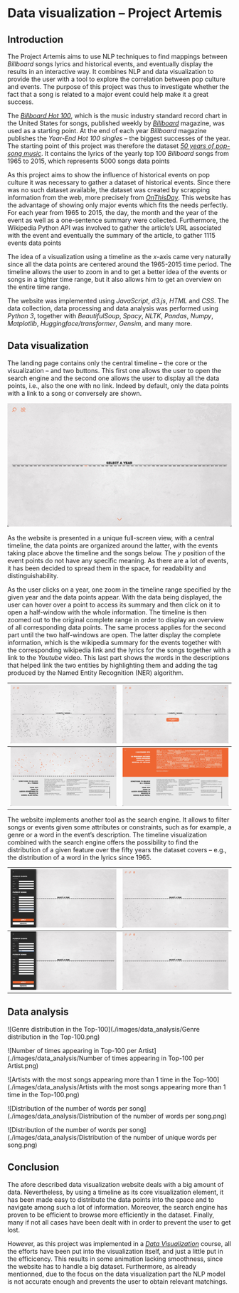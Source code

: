 # Data visualization – Project Artemis

## Introduction

The Project Artemis aims to use NLP techniques to find mappings between *Billboard* songs lyrics and historical events, and eventually display the results in an interactive way. It combines NLP and data visualization to provide the user with a tool to explore the correlation between pop culture and events. The purpose of this project was thus to investigate whether the fact that a song is related to a major event could help make it a great success.

The [*Billboard Hot 100*](https://www.billboard.com/charts/hot-100), which is the music industry standard record chart in the United States for songs, published weekly by [*Billboard*](https://www.billboard.com) magazine, was used as a starting point. At the end of each year *Billboard* magazine publishes the *Year-End Hot 100 singles* – the biggest successes of the year. The starting point of this project was therefore the dataset [*50 years of pop-song music*](https://github.com/walkerkq/musiclyrics). It contains the lyrics of the yearly top 100 *Billboard* songs from 1965 to 2015, which represents 5000 songs data points

As this project aims to show the influence of historical events on pop culture it was necessary to gather a dataset of historical events. Since there was no such dataset available, the dataset was created by scrapping information from the web, more precisely from *[OnThisDay](https://www.onthisday.com)*. This website has the advantage of showing only major events which fits the needs perfectly. For each year from 1965 to 2015, the day, the month and the year of the event as well as a one-sentence summary were collected. Furthermore, the Wikipedia Python API was involved to gather the article’s URL associated with the event and eventually the summary of the article, to gather 1115 events data points

The idea of a visualization using a timeline as the *x*-axis came very naturally since all the data points are centered around the 1965-2015 time period. The timeline allows the user to zoom in and to get a better idea of the events or songs in a tighter time range, but it also allows him to get an overview on the entire time range.

The website was implemented using *JavaScript*, *d3.js*, *HTML* and *CSS*. The data collection, data processing and data analysis was performed using *Python 3*, together with *BeautifulSoup*, *Spacy*, *NLTK*, *Pandas*, *Numpy*, *Matplotlib*, *Huggingface/transformer*, *Gensim*, and many more.

## Data visualization

The landing page contains only the central timeline – the core or the visualization – and two buttons. This first one allows the user to open the search engine and the second one allows the user to display all the data points, i.e., also the one with no link. Indeed by default, only the data points with a link to a song or conversely are shown.

![Screenshot_1](./images/Website_screenshots/Screenshot_1.jpeg)

As the website is presented in a unique full-screen view, with a central timeline, the data points are organized around the latter, with the events taking place above the timeline and the songs below. The *y* position of the event points do not have any specific meaning. As there are a lot of events, it has been decided to spread them in the space, for readability and distinguishability.

As the user clicks on a year, one zoom in the timeline range specified by the given year and the data points appear. With the data being displayed, the user can hover over a point to access its summary and then click on it to open a half-window with the whole information. The timeline is then zoomed out to the original complete range in order to display an overview of all corresponding data points. The same process applies for the second part until the two half-windows are open. The latter display the complete information, which is the wikipedia summary for the events together with the corresponding wikipedia link and the lyrics for the songs together with a link to the *Youtube* video. This last part shows the words in the descriptions that helped link the two entities by highlighting them and adding the tag produced by the Named Entity Recognition (NER) algorithm.

| ![Screenshot_2](./images/Website_screenshots/Screenshot_2.jpeg) | ![Screenshot_3](./images/Website_screenshots/Screenshot_3.jpeg) |
| ------------------------------------------------------------ | ------------------------------------------------------------ |
| ![Screenshot_4](./images/Website_screenshots/Screenshot_4.jpeg) | ![Screenshot_6](./images/Website_screenshots/Screenshot_6.jpeg) |

The website implements another tool as the search engine. It allows to filter songs or events given some attributes or constraints, such as for example, a genre or a word in the event’s description. The timeline visualization combined with the search engine offers the possibility to find the distribution of a given feature over the fifty years the dataset covers – e.g., the distribution of a word in the lyrics since 1965.

| ![Screenshot_7](./images/Website_screenshots/Screenshot_7.jpeg) | ![Screenshot_8](./images/Website_screenshots/Screenshot_8.jpeg) |
| ------------------------------------------------------------ | ------------------------------------------------------------ |
| ![Screenshot_9](./images/Website_screenshots/Screenshot_9.jpeg) | ![Screenshot_10](./images/Website_screenshots/Screenshot_10.jpeg) |



## Data analysis

![Genre distribution in the Top-100](./images/data_analysis/Genre distribution in the Top-100.png)

![Number of times appearing in Top-100 per Artist](./images/data_analysis/Number of times appearing in Top-100 per Artist.png)



![Artists with the most songs appearing more than 1 time in the Top-100](./images/data_analysis/Artists with the most songs appearing more than 1 time in the Top-100.png)

![Distribution of the number of words per song](./images/data_analysis/Distribution of the number of words per song.png)

![Distribution of the number of words per song](./images/data_analysis/Distribution of the number of unique words per song.png)

## Conclusion

The afore described data visualization website deals with a big amount of data. Nevertheless, by using a timeline as its core visualization element, it has been made easy to distribute the data points into the space and to navigate among such a lot of information. Moreover, the search engine has proven to be efficient to browse more efficiently in the dataset. Finally, many if not all cases have been dealt with in order to prevent the user to get lost.

However, as this project was implemented in a [*Data Visualization*](https://edu.epfl.ch/coursebook/en/data-visualization-COM-480) course, all the efforts have been put into the visualization itself, and just a little put in the efficicency. This results in some animation lacking smoothness, since the website has to handle a big dataset. Furthermore, as already mentionned, due to the focus on the data visualization part the NLP model is not accurate enough and prevents the user to obtain relevant matchings.